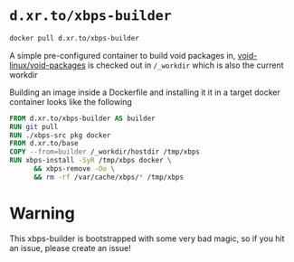 # `d.xr.to/xbps-builder`

```bash
docker pull d.xr.to/xbps-builder
```

A simple pre-configured container to build void packages in, [void-linux/void-packages](https://github.com/void-linux/void-packages)
is checked out in `/_workdir` which is also the current workdir

Building an image inside a Dockerfile and installing it
it in a target docker container looks like the following

```Dockerfile
FROM d.xr.to/xbps-builder AS builder
RUN git pull
RUN ./xbps-src pkg docker
FROM d.xr.to/base
COPY --from=builder /_workdir/hostdir /tmp/xbps
RUN xbps-install -SyR /tmp/xbps docker \
      && xbps-remove -Oo \
      && rm -rf /var/cache/xbps/* /tmp/xbps
```

# Warning

This xbps-builder is bootstrapped with some very bad magic, so if you hit an issue, please create an issue!

